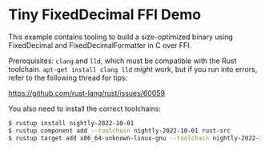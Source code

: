 # Tiny FixedDecimal FFI Demo

This example contains tooling to build a size-optimized binary using FixedDecimal and FixedDecimalFormatter in C over FFI.

Prerequisites: `clang` and `lld`, which must be compatible with the Rust toolchain. `apt-get install clang lld` *might* work, but if you run into errors, refer to the following thread for tips:

https://github.com/rust-lang/rust/issues/60059

You also need to install the correct toolchains:

```bash
$ rustup install nightly-2022-10-01
$ rustup component add --toolchain nightly-2022-10-01 rust-src
$ rustup target add x86_64-unknown-linux-gnu --toolchain nightly-2022-10-01
```

